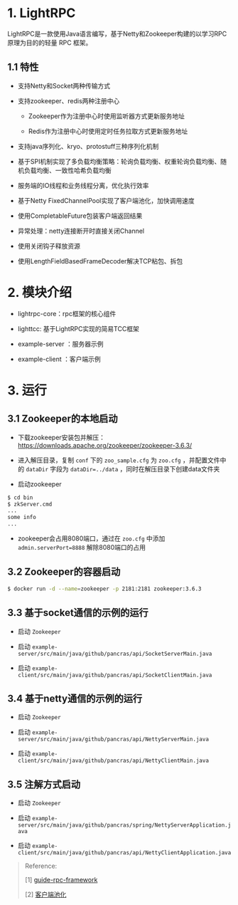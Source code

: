 # 1. LightRPC

LightRPC是一款使用Java语言编写，基于Netty和Zookeeper构建的以学习RPC原理为目的的轻量 RPC 框架。

## 1.1 特性

- 支持Netty和Socket两种传输方式

- 支持zookeeper、redis两种注册中心

  - Zookeeper作为注册中心时使用监听器方式更新服务地址

  - Redis作为注册中心时使用定时任务拉取方式更新服务地址

- 支持java序列化、kryo、protostuff三种序列化机制

- 基于SPI机制实现了多负载均衡策略：轮询负载均衡、权重轮询负载均衡、随机负载均衡、一致性哈希负载均衡

- 服务端的IO线程和业务线程分离，优化执行效率

- 基于Netty FixedChannelPool实现了客户端池化，加快调用速度

- 使用CompletableFuture包装客户端返回结果

- 异常处理：netty连接断开时直接关闭Channel

- 使用关闭钩子释放资源

- 使用LengthFieldBasedFrameDecoder解决TCP粘包、拆包

# 2. 模块介绍

- lightrpc-core：rpc框架的核心组件

- lighttcc: 基于LightRPC实现的简易TCC框架

- example-server ：服务器示例

- example-client ：客户端示例

# 3. 运行

## 3.1 Zookeeper的本地启动

- 下载zookeeper安装包并解压：https://downloads.apache.org/zookeeper/zookeeper-3.6.3/

- 进入解压目录，复制 `conf` 下的 `zoo_sample.cfg` 为 `zoo.cfg` ，并配置文件中的 `dataDir` 字段为 `dataDir=../data`
  ，同时在解压目录下创建data文件夹

- 启动zookeeper

```bash
$ cd bin
$ zkServer.cmd
...
some info
...
```

- zookeeper会占用8080端口，通过在 `zoo.cfg` 中添加 `admin.serverPort=8888` 解除8080端口的占用

## 3.2 Zookeeper的容器启动

```bash
$ docker run -d --name=zookeeper -p 2181:2181 zookeeper:3.6.3
```

## 3.3 基于socket通信的示例的运行

- 启动 `Zookeeper`

- 启动 `example-server/src/main/java/github/pancras/api/SocketServerMain.java`

- 启动 `example-client/src/main/java/github/pancras/api/SocketClientMain.java`

## 3.4 基于netty通信的示例的运行

- 启动 `Zookeeper`

- 启动 `example-server/src/main/java/github/pancras/api/NettyServerMain.java`

- 启动 `example-client/src/main/java/github/pancras/api/NettyClientMain.java`

## 3.5 注解方式启动

- 启动 `Zookeeper`

- 启动 `example-server/src/main/java/github/pancras/spring/NettyServerApplication.java`

- 启动 `example-client/src/main/java/github/pancras/api/NettyClientApplication.java`

> Reference:
>
> [1] [guide-rpc-framework](https://github.com/Snailclimb/guide-rpc-framework)
>
> [2] [客户端池化](https://blog.csdn.net/a294634473/article/details/89710187)